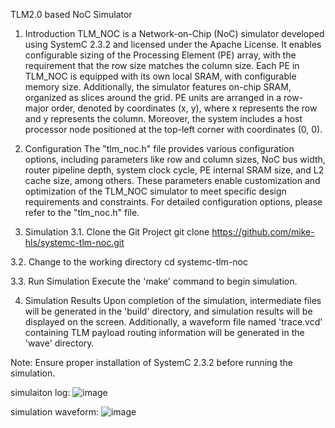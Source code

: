 TLM2.0 based NoC Simulator
1. Introduction
TLM_NOC is a Network-on-Chip (NoC) simulator developed using SystemC 2.3.2 and licensed under the Apache License.
It enables configurable sizing of the Processing Element (PE) array, with the requirement that the row size matches
 the column size. Each PE in TLM_NOC is equipped with its own local SRAM, with configurable memory size. Additionally,
 the simulator features on-chip SRAM, organized as slices around the grid. PE units are arranged in a row-major order,
 denoted by coordinates (x, y), where x represents the row and y represents the column. Moreover, the system includes
a host processor node positioned at the top-left corner with coordinates (0, 0).

3. Configuration
The "tlm_noc.h" file provides various configuration options, including parameters like row and column sizes, NoC bus width,
 router pipeline depth, system clock cycle, PE internal SRAM size, and L2 cache size, among others. These parameters enable
customization and optimization of the TLM_NOC simulator to meet specific design requirements and constraints. For detailed
 configuration options, please refer to the "tlm_noc.h" file.

5. Simulation
3.1. Clone the Git Project
git clone https://github.com/mike-hls/systemc-tlm-noc.git

3.2. Change to the working directory
cd systemc-tlm-noc

3.3. Run Simulation
Execute the 'make' command to begin simulation.

4. Simulation Results
Upon completion of the simulation, intermediate files will be generated in the 'build' directory, and simulation results will
be displayed on the screen. Additionally, a waveform file named 'trace.vcd' containing TLM payload routing information will be
 generated in the 'wave' directory.

Note: Ensure proper installation of SystemC 2.3.2 before running the simulation.

simulaiton log:
![image](https://github.com/mike-hls/systemc-tlm-noc/assets/168926118/dfc11d28-c6a1-4e02-a368-514e62f1117a)


simulation waveform:
![image](https://github.com/mike-hls/systemc-tlm-noc/assets/168926118/06ab644c-4b3e-4b4f-a301-e526addd64eb)




